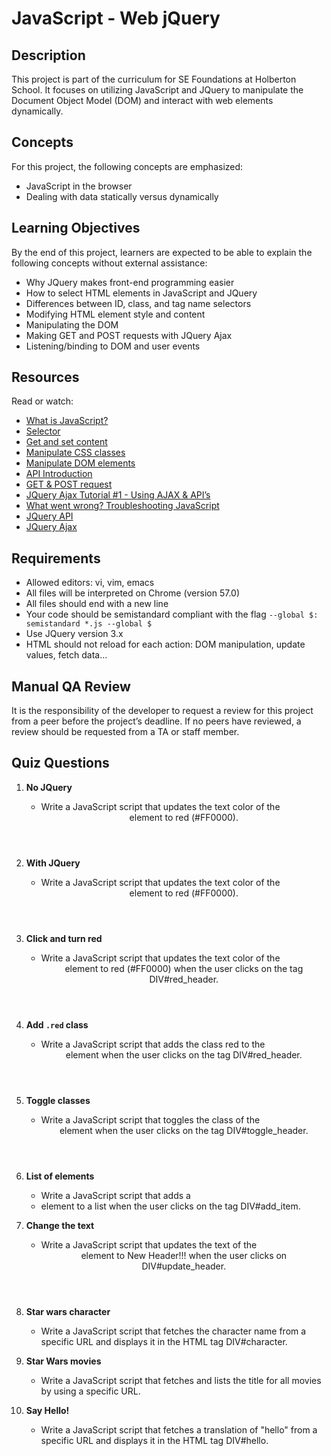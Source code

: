 # JavaScript - Web jQuery

## Description
This project is part of the curriculum for SE Foundations at Holberton School. It focuses on utilizing JavaScript and JQuery to manipulate the Document Object Model (DOM) and interact with web elements dynamically.

## Concepts
For this project, the following concepts are emphasized:
- JavaScript in the browser
- Dealing with data statically versus dynamically

## Learning Objectives
By the end of this project, learners are expected to be able to explain the following concepts without external assistance:
- Why JQuery makes front-end programming easier
- How to select HTML elements in JavaScript and JQuery
- Differences between ID, class, and tag name selectors
- Modifying HTML element style and content
- Manipulating the DOM
- Making GET and POST requests with JQuery Ajax
- Listening/binding to DOM and user events

## Resources
Read or watch:
- [What is JavaScript?](https://developer.mozilla.org/en-US/docs/Web/JavaScript/Guide)
- [Selector](https://api.jquery.com/category/selectors/)
- [Get and set content](https://api.jquery.com/text/)
- [Manipulate CSS classes](https://api.jquery.com/addClass/)
- [Manipulate DOM elements](https://api.jquery.com/append/)
- [API Introduction](https://developer.mozilla.org/en-US/docs/Web/API)
- [GET & POST request](https://api.jquery.com/jQuery.ajax/)
- [JQuery Ajax Tutorial #1 - Using AJAX & API’s](https://www.youtube.com/watch?v=fEYx8dQr_cQ)
- [What went wrong? Troubleshooting JavaScript](https://developer.mozilla.org/en-US/docs/Web/JavaScript/Reference/Errors)
- [JQuery API](https://api.jquery.com/)
- [JQuery Ajax](https://api.jquery.com/jQuery.ajax/)

## Requirements
- Allowed editors: vi, vim, emacs
- All files will be interpreted on Chrome (version 57.0)
- All files should end with a new line
- Your code should be semistandard compliant with the flag `--global $: semistandard *.js --global $`
- Use JQuery version 3.x
- HTML should not reload for each action: DOM manipulation, update values, fetch data…

## Manual QA Review
It is the responsibility of the developer to request a review for this project from a peer before the project’s deadline. If no peers have reviewed, a review should be requested from a TA or staff member.

## Quiz Questions
1. **No JQuery**
   - Write a JavaScript script that updates the text color of the <header> element to red (#FF0000).

2. **With JQuery**
   - Write a JavaScript script that updates the text color of the <header> element to red (#FF0000).

3. **Click and turn red**
   - Write a JavaScript script that updates the text color of the <header> element to red (#FF0000) when the user clicks on the tag DIV#red_header.

4. **Add `.red` class**
   - Write a JavaScript script that adds the class red to the <header> element when the user clicks on the tag DIV#red_header.

5. **Toggle classes**
   - Write a JavaScript script that toggles the class of the <header> element when the user clicks on the tag DIV#toggle_header.

6. **List of elements**
   - Write a JavaScript script that adds a <li> element to a list when the user clicks on the tag DIV#add_item.

7. **Change the text**
   - Write a JavaScript script that updates the text of the <header> element to New Header!!! when the user clicks on DIV#update_header.

8. **Star wars character**
   - Write a JavaScript script that fetches the character name from a specific URL and displays it in the HTML tag DIV#character.

9. **Star Wars movies**
   - Write a JavaScript script that fetches and lists the title for all movies by using a specific URL.

10. **Say Hello!**
    - Write a JavaScript script that fetches a translation of "hello" from a specific URL and displays it in the HTML tag DIV#hello.
